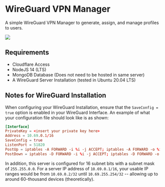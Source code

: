 # WireGuard VPN Manager

A simple WireGuard VPN Manager to generate, assign, and manage profiles to users.

<img src="https://raw.githubusercontent.com/dashboardlabs/wireguard-manager/master/docs/img/screen.png" /> 

## Requirements

- Cloudflare Access
- NodeJS 14 (LTS)
- MongoDB Database (Does not need to be hosted in same server)
- A WireGuard Server Installation (tested in Ubuntu 20.04 LTS)

## Notes for WireGuard Installation

When configuring your WireGuard Installation, ensure that the `SaveConfig = true` option is enabled in your WireGuard Interface. An example of what your configuration file should look like is as shown:

```conf
[Interface]
PrivateKey = <insert your private key here>
Address = 10.69.0.1/16
SaveConfig = true
ListenPort = 51820
PostUp = iptables -A FORWARD -i %i -j ACCEPT; iptables -A FORWARD -o %i -j ACCEPT; iptables -t nat -A POSTROUTING -o eth0 -j MASQUERADE
PostDown = iptables -D FORWARD -i %i -j ACCEPT; iptables -D FORWARD -o %i -j ACCEPT; iptables -t nat -D POSTROUTING -o eth0 -j MASQUERADE
```

In addition, this server is configured for 16 subnet bits with a subnet mask of `255.255.0.0`. For a server IP address of `10.69.0.1/16`, your usable IP ranges would be from `10.69.0.2/32` until `10.69.255.254/32` -- allowing up to around 60-thousand devices (theoretically).
